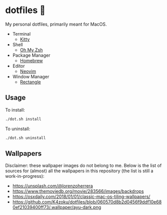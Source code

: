 # dotfiles 📁

My personal dotfiles, primarily meant for MacOS.

- Terminal
  - [Kitty](https://sw.kovidgoyal.net/kitty/)
- Shell
  - [Oh My Zsh](https://ohmyz.sh/)
- Package Manager
  - [Homebrew](https://brew.sh/)
- Editor
  - [Neovim](https://neovim.io/)
- Window Manager
  - [Rectangle](https://rectangleapp.com/)

## Usage

To install:

```bash
./dot.sh install
```

To uninstall:

```bash
./dot.sh uninstall
```

## Wallpapers

Disclaimer: these wallpaper images do not belong to me. Below is the list of sources for (almost) all the wallpapers in this repository (the list is still a work-in-progress):

- <https://unsplash.com/@lorenzoherrera>
- <https://www.themoviedb.org/movie/283566/images/backdrops>
- <https://osxdaily.com/2018/01/01/classic-mac-os-tiling-wallpapers/>
- <https://github.com/K4zoku/dotfiles/blob/060570d8b2d0456f9ddf10e680ef21039400ff73/.wallpaper/ayu-dark.png>
